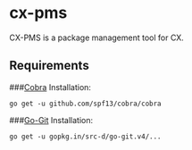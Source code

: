 # cx-pms
CX-PMS is a package management tool for CX.

## Requirements

###[Cobra](https://github.com/spf13/cobra)
Installation:
```console
go get -u github.com/spf13/cobra/cobra
```

###[Go-Git](https://github.com/src-d/go-git)
Installation:
```console
go get -u gopkg.in/src-d/go-git.v4/...
```